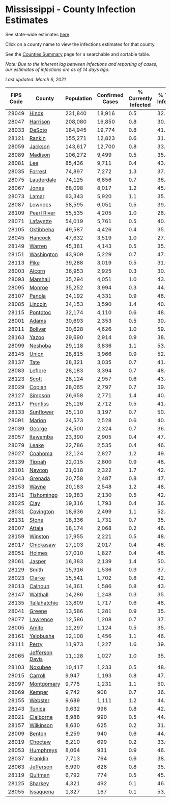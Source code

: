 # Mississippi - County Infection Estimates

See state-wide estimates [here](/infections/us-ms).

Click on a county name to view the infections estimates for that county.

See the [Counties Summary](/infections/summary-counties) page for a searchable and sortable table.

*Note: Due to the inherent lag between infections and reporting of cases, our estimates of infections are as of 14 days ago.*

*Last updated: March 6, 2021*

|   FIPS Code |                             County |   Population |   Confirmed Cases |   % Currently Infected |   % Total Infected |
|-------------|------------------------------------|--------------|-------------------|------------------------|--------------------|
|       28049 |                     [Hinds](hinds) |      231,840 |            18,916 |                    0.5 |               32.2 |
|       28047 |               [Harrison](harrison) |      208,080 |            16,850 |                    0.8 |               30.5 |
|       28033 |                   [DeSoto](desoto) |      184,945 |            19,774 |                    0.8 |               41.1 |
|       28121 |                   [Rankin](rankin) |      155,271 |            12,823 |                    0.6 |               31.4 |
|       28059 |                 [Jackson](jackson) |      143,617 |            12,700 |                    0.8 |               33.7 |
|       28089 |                 [Madison](madison) |      106,272 |             9,499 |                    0.5 |               35.4 |
|       28081 |                         [Lee](lee) |       85,436 |             9,711 |                    0.4 |               43.6 |
|       28035 |                 [Forrest](forrest) |       74,897 |             7,272 |                    1.3 |               37.7 |
|       28075 |           [Lauderdale](lauderdale) |       74,125 |             6,856 |                    0.7 |               36.4 |
|       28067 |                     [Jones](jones) |       68,098 |             8,017 |                    1.2 |               45.0 |
|       28073 |                     [Lamar](lamar) |       63,343 |             5,920 |                    1.1 |               35.7 |
|       28087 |                 [Lowndes](lowndes) |       58,595 |             6,051 |                    0.5 |               39.4 |
|       28109 |         [Pearl River](pearl-river) |       55,535 |             4,205 |                    1.0 |               28.8 |
|       28071 |             [Lafayette](lafayette) |       54,019 |             5,761 |                    0.5 |               40.7 |
|       28105 |             [Oktibbeha](oktibbeha) |       49,587 |             4,426 |                    0.4 |               35.2 |
|       28045 |                 [Hancock](hancock) |       47,632 |             3,519 |                    1.0 |               27.5 |
|       28149 |                   [Warren](warren) |       45,381 |             4,143 |                    0.5 |               35.9 |
|       28151 |           [Washington](washington) |       43,909 |             5,229 |                    0.7 |               47.9 |
|       28113 |                       [Pike](pike) |       39,288 |             3,019 |                    0.5 |               31.0 |
|       28003 |                   [Alcorn](alcorn) |       36,953 |             2,925 |                    0.3 |               30.1 |
|       28093 |               [Marshall](marshall) |       35,294 |             4,051 |                    1.0 |               43.8 |
|       28095 |                   [Monroe](monroe) |       35,252 |             3,994 |                    0.3 |               44.6 |
|       28107 |                   [Panola](panola) |       34,192 |             4,331 |                    0.9 |               48.9 |
|       28085 |                 [Lincoln](lincoln) |       34,153 |             3,590 |                    1.4 |               40.8 |
|       28115 |               [Pontotoc](pontotoc) |       32,174 |             4,110 |                    0.6 |               48.9 |
|       28001 |                     [Adams](adams) |       30,693 |             2,353 |                    0.5 |               30.4 |
|       28011 |                 [Bolivar](bolivar) |       30,628 |             4,626 |                    1.0 |               59.3 |
|       28163 |                     [Yazoo](yazoo) |       29,690 |             2,914 |                    0.9 |               38.7 |
|       28099 |                 [Neshoba](neshoba) |       29,118 |             3,836 |                    1.1 |               53.1 |
|       28145 |                     [Union](union) |       28,815 |             3,966 |                    0.9 |               52.3 |
|       28137 |                       [Tate](tate) |       28,321 |             3,035 |                    0.7 |               41.4 |
|       28083 |                 [Leflore](leflore) |       28,183 |             3,394 |                    0.7 |               48.6 |
|       28123 |                     [Scott](scott) |       28,124 |             2,957 |                    0.6 |               43.4 |
|       28029 |                   [Copiah](copiah) |       28,065 |             2,797 |                    0.7 |               39.9 |
|       28127 |                 [Simpson](simpson) |       26,658 |             2,771 |                    1.4 |               40.8 |
|       28117 |               [Prentiss](prentiss) |       25,126 |             2,712 |                    0.5 |               41.4 |
|       28133 |             [Sunflower](sunflower) |       25,110 |             3,197 |                    0.7 |               50.7 |
|       28091 |                   [Marion](marion) |       24,573 |             2,528 |                    0.6 |               40.1 |
|       28039 |                   [George](george) |       24,500 |             2,324 |                    0.7 |               36.9 |
|       28057 |               [Itawamba](itawamba) |       23,390 |             2,905 |                    0.4 |               47.8 |
|       28079 |                     [Leake](leake) |       22,786 |             2,535 |                    0.4 |               46.2 |
|       28027 |                 [Coahoma](coahoma) |       22,124 |             2,827 |                    1.2 |               49.7 |
|       28139 |                   [Tippah](tippah) |       22,015 |             2,800 |                    0.9 |               48.8 |
|       28101 |                   [Newton](newton) |       21,018 |             2,322 |                    1.7 |               42.9 |
|       28043 |                 [Grenada](grenada) |       20,758 |             2,487 |                    0.8 |               47.2 |
|       28153 |                     [Wayne](wayne) |       20,183 |             2,548 |                    1.2 |               48.3 |
|       28141 |           [Tishomingo](tishomingo) |       19,383 |             2,130 |                    0.5 |               42.0 |
|       28025 |                       [Clay](clay) |       19,316 |             1,793 |                    0.4 |               36.3 |
|       28031 |             [Covington](covington) |       18,636 |             2,499 |                    1.1 |               52.4 |
|       28131 |                     [Stone](stone) |       18,336 |             1,731 |                    0.7 |               35.3 |
|       28007 |                   [Attala](attala) |       18,174 |             2,068 |                    0.2 |               46.2 |
|       28159 |                 [Winston](winston) |       17,955 |             2,221 |                    0.5 |               48.9 |
|       28017 |             [Chickasaw](chickasaw) |       17,103 |             2,017 |                    0.4 |               46.9 |
|       28051 |                   [Holmes](holmes) |       17,010 |             1,827 |                    0.4 |               46.2 |
|       28061 |                   [Jasper](jasper) |       16,383 |             2,139 |                    1.4 |               50.4 |
|       28129 |                     [Smith](smith) |       15,916 |             1,536 |                    0.9 |               37.9 |
|       28023 |                   [Clarke](clarke) |       15,541 |             1,702 |                    0.8 |               42.5 |
|       28013 |                 [Calhoun](calhoun) |       14,361 |             1,586 |                    0.8 |               43.6 |
|       28147 |               [Walthall](walthall) |       14,286 |             1,248 |                    0.3 |               35.5 |
|       28135 |       [Tallahatchie](tallahatchie) |       13,809 |             1,717 |                    0.6 |               48.7 |
|       28041 |                   [Greene](greene) |       13,586 |             1,281 |                    0.9 |               35.4 |
|       28077 |               [Lawrence](lawrence) |       12,586 |             1,208 |                    0.7 |               37.9 |
|       28005 |                     [Amite](amite) |       12,297 |             1,124 |                    0.5 |               35.4 |
|       28161 |             [Yalobusha](yalobusha) |       12,108 |             1,456 |                    1.1 |               46.7 |
|       28111 |                     [Perry](perry) |       11,973 |             1,227 |                    1.6 |               39.2 |
|       28065 | [Jefferson Davis](jefferson-davis) |       11,128 |             1,027 |                    1.0 |               35.7 |
|       28103 |                 [Noxubee](noxubee) |       10,417 |             1,233 |                    0.5 |               48.6 |
|       28015 |                 [Carroll](carroll) |        9,947 |             1,193 |                    0.8 |               47.2 |
|       28097 |           [Montgomery](montgomery) |        9,775 |             1,231 |                    1.1 |               50.1 |
|       28069 |                   [Kemper](kemper) |        9,742 |               908 |                    0.7 |               36.8 |
|       28155 |                 [Webster](webster) |        9,689 |             1,111 |                    1.2 |               44.5 |
|       28143 |                   [Tunica](tunica) |        9,632 |               996 |                    0.8 |               42.3 |
|       28021 |             [Claiborne](claiborne) |        8,988 |               990 |                    0.5 |               44.4 |
|       28157 |             [Wilkinson](wilkinson) |        8,630 |               625 |                    0.2 |               31.3 |
|       28009 |                   [Benton](benton) |        8,259 |               940 |                    0.6 |               44.0 |
|       28019 |                 [Choctaw](choctaw) |        8,210 |               699 |                    0.2 |               33.0 |
|       28053 |             [Humphreys](humphreys) |        8,064 |               931 |                    0.9 |               46.2 |
|       28037 |               [Franklin](franklin) |        7,713 |               764 |                    0.6 |               38.3 |
|       28063 |             [Jefferson](jefferson) |        6,990 |               628 |                    0.8 |               35.5 |
|       28119 |                 [Quitman](quitman) |        6,792 |               774 |                    0.5 |               45.7 |
|       28125 |                 [Sharkey](sharkey) |        4,321 |               492 |                    0.1 |               46.5 |
|       28055 |             [Issaquena](issaquena) |        1,327 |               167 |                    0.1 |               53.5 |